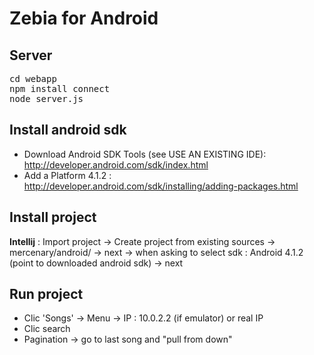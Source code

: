 Zebia for Android
=================

Server
------
<pre>
cd webapp 
npm install connect
node server.js
</pre>

Install android sdk
-------
- Download Android SDK Tools (see USE AN EXISTING IDE): http://developer.android.com/sdk/index.html
- Add a Platform 4.1.2 : http://developer.android.com/sdk/installing/adding-packages.html

Install project
-------
**Intellij** : Import project -> Create project from existing sources -> mercenary/android/  -> next -> when asking to select sdk : Android 4.1.2 (point to downloaded android sdk) -> next

Run project
-------
- Clic 'Songs' -> Menu -> IP : 10.0.2.2 (if emulator) or real IP
- Clic search
- Pagination -> go to last song and "pull from down"

